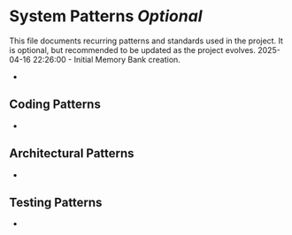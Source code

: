 # System Patterns *Optional*

This file documents recurring patterns and standards used in the project.
It is optional, but recommended to be updated as the project evolves.
2025-04-16 22:26:00 - Initial Memory Bank creation.

*

## Coding Patterns

*

## Architectural Patterns

*

## Testing Patterns

*
